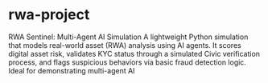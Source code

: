# rwa-project
RWA Sentinel: Multi-Agent AI Simulation  A lightweight Python simulation that models real-world asset (RWA) analysis using AI agents. It scores digital asset risk, validates KYC status through a simulated Civic verification process, and flags suspicious behaviors via basic fraud detection logic. Ideal for demonstrating multi-agent AI 

